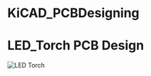 # KiCAD_PCBDesigning
# LED_Torch PCB Design
![LED Torch](https://github.com/Prerak8880/KiCAD_PCBDesigning/assets/96664052/6596db36-8815-4f0e-b2b9-66b510286ceb)

